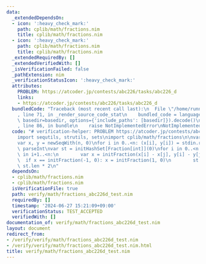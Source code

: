 ```yaml
---
data:
  _extendedDependsOn:
  - icon: ':heavy_check_mark:'
    path: cplib/math/fractions.nim
    title: cplib/math/fractions.nim
  - icon: ':heavy_check_mark:'
    path: cplib/math/fractions.nim
    title: cplib/math/fractions.nim
  _extendedRequiredBy: []
  _extendedVerifiedWith: []
  _isVerificationFailed: false
  _pathExtension: nim
  _verificationStatusIcon: ':heavy_check_mark:'
  attributes:
    PROBLEM: https://atcoder.jp/contests/abc226/tasks/abc226_d
    links:
    - https://atcoder.jp/contests/abc226/tasks/abc226_d
  bundledCode: "Traceback (most recent call last):\n  File \"/home/runner/.local/lib/python3.10/site-packages/onlinejudge_verify/documentation/build.py\"\
    , line 71, in _render_source_code_stat\n    bundled_code = language.bundle(stat.path,\
    \ basedir=basedir, options={'include_paths': [basedir]}).decode()\n  File \"/home/runner/.local/lib/python3.10/site-packages/onlinejudge_verify/languages/nim.py\"\
    , line 86, in bundle\n    raise NotImplementedError\nNotImplementedError\n"
  code: "# verification-helper: PROBLEM https://atcoder.jp/contests/abc226/tasks/abc226_d\n\
    import sequtils, strutils, sets\nimport cplib/math/fractions\n\nvar n = stdin.readLine.parseInt\n\
    var x, y = newSeqWith(n, 0)\nfor i in 0..<n: (x[i], y[i]) = stdin.readLine.split.map\
    \ parseInt\nvar st = initHashSet[Fraction[int]](0)\nfor i in 0..<n:\n    for j\
    \ in i+1..<n:\n        var x = initFraction(x[i] - x[j], y[i] - y[j])\n      \
    \  if x == initFraction(-1, 0): x = initFraction(1, 0)\n        st.incl(x)\necho\
    \ st.len * 2\n"
  dependsOn:
  - cplib/math/fractions.nim
  - cplib/math/fractions.nim
  isVerificationFile: true
  path: verify/math/fractions_abc226d_test.nim
  requiredBy: []
  timestamp: '2024-06-27 15:21:09+09:00'
  verificationStatus: TEST_ACCEPTED
  verifiedWith: []
documentation_of: verify/math/fractions_abc226d_test.nim
layout: document
redirect_from:
- /verify/verify/math/fractions_abc226d_test.nim
- /verify/verify/math/fractions_abc226d_test.nim.html
title: verify/math/fractions_abc226d_test.nim
---
```

